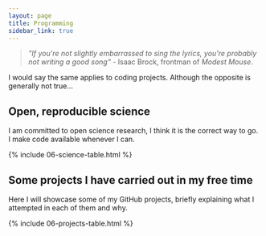 ```yaml
---
layout: page
title: Programming
sidebar_link: true
---
```



> _"If you're not slightly embarrassed to sing the lyrics, you're probably not writing a good song"_ - Isaac Brock, frontman of _Modest Mouse_.

I would say the same applies to coding projects. Although the opposite is generally not true...

## Open, reproducible science

I am committed to open science research, I think it is the correct way to go. I make code available whenever I can.

{% include 06-science-table.html %}

## Some projects I have carried out in my free time

Here I will showcase some of my GitHub projects, briefly explaining what I attempted in each of them and why. 

{% include 06-projects-table.html %}



